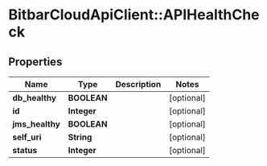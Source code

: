 # BitbarCloudApiClient::APIHealthCheck

## Properties
Name | Type | Description | Notes
------------ | ------------- | ------------- | -------------
**db_healthy** | **BOOLEAN** |  | [optional] 
**id** | **Integer** |  | [optional] 
**jms_healthy** | **BOOLEAN** |  | [optional] 
**self_uri** | **String** |  | [optional] 
**status** | **Integer** |  | [optional] 


